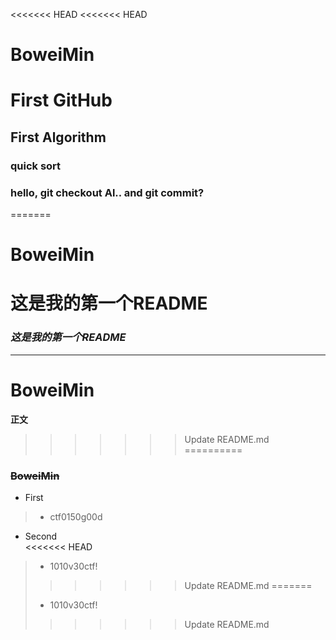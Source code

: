 <<<<<<< HEAD
<<<<<<< HEAD
# BoweiMin  
First GitHub
========
First Algorithm
------
### quick sort
### hello, git checkout Al.. and git commit? 
=======
# BoweiMin
这是我的第一个README
=======
### *这是我的第一个README*
***
# BoweiMin  
**正文**
>>>>>>> Update README.md
==========  
### ~~BoweiMin~~
*  First
> + ctf0150g00d 
*  Second  
<<<<<<< HEAD
  > + 1010v30ctf!
>>>>>>> Update README.md
=======
> + 1010v30ctf!
>>>>>>> Update README.md
